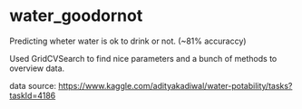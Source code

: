 # water_goodornot
Predicting wheter water is ok to drink or not. (~81% accuraccy)

Used GridCVSearch to find nice parameters and a bunch of methods to overview data.

data source: https://www.kaggle.com/adityakadiwal/water-potability/tasks?taskId=4186
